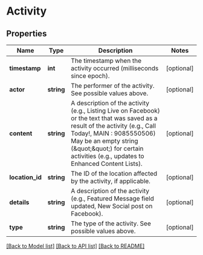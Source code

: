 # Activity

## Properties
Name | Type | Description | Notes
------------ | ------------- | ------------- | -------------
**timestamp** | **int** | The timestamp when the activity occurred (milliseconds since epoch). | [optional] 
**actor** | **string** | The performer of the activity.  See possible values above. | [optional] 
**content** | **string** | A description of the activity (e.g., Listing Live on Facebook) or the text that was saved as a result of the activity (e.g., Call Today!, MAIN : 9085550506) May be an empty string (\&quot;\&quot;) for certain activities (e.g., updates to Enhanced Content Lists). | [optional] 
**location_id** | **string** | The ID of the location affected by the activity, if applicable. | [optional] 
**details** | **string** | A description of the activity (e.g., Featured Message field updated, New Social post on Facebook). | [optional] 
**type** | **string** | The type of the activity.  See possible values above. | [optional] 

[[Back to Model list]](../README.md#documentation-for-models) [[Back to API list]](../README.md#documentation-for-api-endpoints) [[Back to README]](../README.md)


